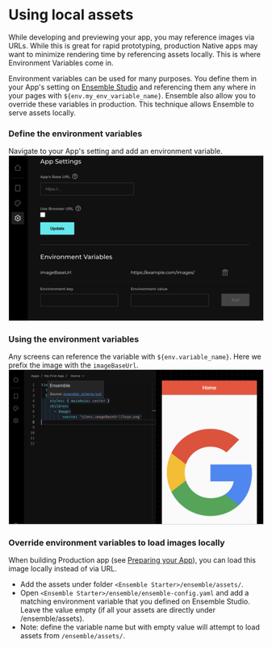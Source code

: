 # Using local assets

While developing and previewing your app, you may reference images via URLs. While this is great for rapid prototyping, production Native apps may want to minimize rendering time by referencing assets locally. This is where Environment Variables come in.

Environment variables can be used for many purposes. You define them in your App's setting on [Ensemble Studio](https://studio.ensembleui.com/) and referencing them any where in your pages with `${env.my_env_variable_name}`. Ensemble also allow you to override these variables in production. This technique allows Ensemble to serve assets locally.  

### Define the environment variables
Navigate to your App's setting and add an environment variable.
<img src="/images/build_extend_env_config.png" alt="Add Environment Variable" style="border: solid 1px lightgrey" />

### Using the environment variables
Any screens can reference the variable with `${env.variable_name}`. Here we prefix the image with the `imageBaseUrl`.
<img src="/images/build_extend_env_usage.png" alt="Add Environment Variable" style="border: solid 1px lightgrey" />

### Override environment variables to load images locally
When building Production app (see [Preparing your App](../../deploy/1-prepare-app)), you can load this image locally instead of via URL.
- Add the assets under folder `<Ensemble Starter>/ensemble/assets/`.
- Open `<Ensemble Starter>/ensemble/ensemble-config.yaml` and add a matching environment variable that you defined on Ensemble Studio. Leave the value empty (if all your assets are directly under /ensemble/assets).
- Note: define the variable name but with empty value will attempt to load assets from `/ensemble/assets/`.
  
